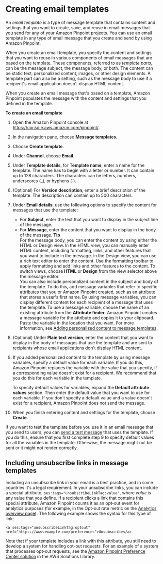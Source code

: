 # Creating email templates<a name="message-templates-creating-email"></a>

An *email template* is a type of message template that contains content and settings that you want to create, save, and reuse in email messages that you send for any of your Amazon Pinpoint projects\. You can use an email template in any type of email message that you create and send by using Amazon Pinpoint\.

When you create an email template, you specify the content and settings that you want to reuse in various components of email messages that are based on the template\. These components, referred to as *template parts*, can be the message subject, the message body, or both\. The content can be static text, personalized content, images, or other design elements\. A template part can also be a setting, such as the message body to use if a recipient's email application doesn't display HTML content\.

When you create an email message that's based on a template, Amazon Pinpoint populates the message with the content and settings that you defined in the template\. 

**To create an email template**

1. Open the Amazon Pinpoint console at [https://console\.aws\.amazon\.com/pinpoint/](https://console.aws.amazon.com/pinpoint/)\.

1. In the navigation pane, choose **Message templates**\.

1. Choose **Create template**\.

1. Under **Channel**, choose **Email**\.

1. Under **Template details**, for **Template name**, enter a name for the template\. The name has to begin with a letter or number\. It can contain up to 128 characters\. The characters can be letters, numbers, underscores \(\_\), or hyphens \(‐\)\.

1. \(Optional\) For **Version description**, enter a brief description of the template\. The description can contain up to 500 characters\.

1. Under **Email details**, use the following options to specify the content for messages that use the template:
   + For **Subject**, enter the text that you want to display in the subject line of the message\.
   + For **Message**, enter the content that you want to display in the body of the message\.
**Tip**  
For the message body, you can enter the content by using either the HTML or Design view\. In the HTML view, you can manually enter HTML content, including formatting, links, and other features that you want to include in the message\. In the Design view, you can use a rich text editor to enter the content\. Use the formatting toolbar to apply formatting and add links and other features to the content\. To switch views, choose **HTML** or **Design** from the view selector above the message editor\.  
You can also include personalized content in the subject and body of the template\. To do this, add message variables that refer to specific attributes that you or Amazon Pinpoint created, such as an attribute that stores a user's first name\. By using message variables, you can display different content for each recipient of a message that uses the template\. To use a message variable, choose the name of an existing attribute from the **Attribute finder**\. Amazon Pinpoint creates a message variable for the attribute and copies it to your clipboard\. Paste the variable in the location that you want\. For more information, see [Adding personalized content to message templates](message-templates-personalizing.md)\.

1. \(Optional\) Under **Plain text version**, enter the content that you want to display in the body of messages that use the template and are sent to recipients whose email applications don't display HTML content\.

1. If you added personalized content to the template by using message variables, specify a default value for each variable\. If you do this, Amazon Pinpoint replaces the variable with the value that you specify, if a corresponding value doesn't exist for a recipient\. We recommend that you do this for each variable in the template\.

   To specify default values for variables, expand the **Default attribute values** section\. Then enter the default value that you want to use for each variable\. If you don't specify a default value and a value doesn't exist for a recipient, Amazon Pinpoint does not send the message\.

1. When you finish entering content and settings for the template, choose **Create**\.

If you want to test the template before you use it in an email message that you send to users, you can [send a test message](messages-email.md) that uses the template\. If you do this, ensure that you first complete step 9 to specify default values for all the variables in the template\. Otherwise, the message might not be sent or it might not render correctly\.

## Including unsubscribe links in message templates<a name="message-templates-creating-email-optout"></a>

Including an unsubscribe link in your email is a best practice, and in some countries it's a legal requirement\. In your unsubscribe links, you can include a special attribute, `ses:tags="unsubscribeLinkTag:value"`, where *value* is any value that you define\. If a recipient clicks a link that contains this special attribute, Amazon Pinpoint counts it as an opt\-out event for analytics purposes \(for example, in the Opt\-out rate metric on the [Analytics overview page](analytics-overview.md)\)\. The following example shows the syntax for this type of link:

```
<a ses:tags="unsubscribeLinkTag:optout" href="https://www.example.com/preferences">Unsubscribe</a>
```

Note that if your template includes a link with this attribute, you still need to develop a system for handling opt\-out requests\. For an example of a system that processes opt\-out requests, see the [Amazon Pinpoint Preference Center solution](https://aws.amazon.com/solutions/implementations/amazon-pinpoint-preference-center/) in the AWS Solutions Library\.